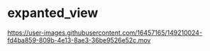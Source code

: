 # expanted_view



https://user-images.githubusercontent.com/16457165/149210024-fd4ba859-809b-4e13-8ae3-36be9526e52c.mov

